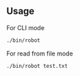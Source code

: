 ## Usage

For CLI mode
```bash
./bin/robot
```

For read from file mode
```bash
./bin/robot test.txt
```
